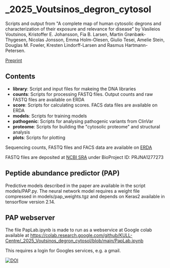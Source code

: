 # _2025_Voutsinos_degron_cytosol
Scripts and output from "A complete map of human cytosolic degrons and characterization of their exposure and relevance for disease"
by Vasileios Voutsinos, Kristoffer E. Johansson, Fia B. Larsen, Martin Grønbæk-Thygesen, Nicolas Jonsson, Emma Holm-Olesen, Giulio Tesei, Amelie Stein, Douglas M. Fowler, Kresten Lindorff-Larsen and Rasmus Hartmann-Petersen.

[Preprint](https://doi.org/10.1101/2025.05.10.653233)

Contents
--------
- **library**: Script and input files for makeing the DNA libraries
- **counts**: Scripts for processing FASTQ files. Output counts and raw FASTQ files are available on ERDA
- **score**: Scripts for calculating scores. FACS data files are available on ERDA
- **models**: Scripts for training models
- **pathogenic**: Scripts for analysing pathogenic variants from ClinVar
- **proteome**: Scripts for building the "cytosolic proteome" and structural analysis 
- **plots**: Scripts for plotting 

Sequencing counts, FASTQ files and FACS data are available on [ERDA](https://sid.erda.dk/sharelink/FUolgBZn9W)

FASTQ files are deposited at [NCBI SRA](https://www.ncbi.nlm.nih.gov/sra) under BioProject ID: PRJNA1277273

Peptide abundance predictor (PAP)
---------------------------------

Predictive models described in the paper are available in the script models/PAP.py. The neural network model requires a weight file compressed in models/pap_weights.tgz and depends on Keras2 available in tensorflow version 2.14.

PAP webserver
-------------

The file PapLab.ipynb is made to run as a webservice at Google colab available at
https://colab.research.google.com/github/KULL-Centre/_2025_Voutsinos_degron_cytosol/blob/main/PapLab.ipynb

This requires a login for Googles services, e.g. a gmail.

[![DOI](https://zenodo.org/badge/897328674.svg)](https://doi.org/10.5281/zenodo.16925278)
